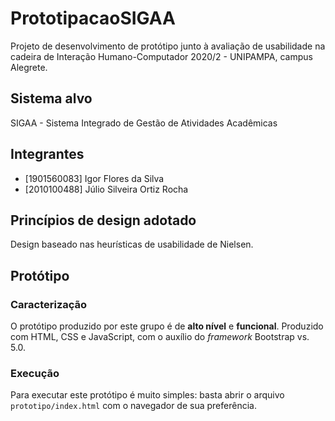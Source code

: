 # PrototipacaoSIGAA
Projeto de desenvolvimento de protótipo junto à avaliação de usabilidade na cadeira de Interação Humano-Computador 2020/2 - UNIPAMPA, campus Alegrete.

## Sistema alvo
SIGAA - Sistema Integrado de Gestão de Atividades Acadêmicas

## Integrantes
* [1901560083] Igor Flores da Silva
* [2010100488] Júlio Silveira Ortiz Rocha

## Princípios de design adotado
Design baseado nas heurísticas de usabilidade de Nielsen.

## Protótipo
### Caracterização
O protótipo produzido por este grupo é de **alto nível** e **funcional**. Produzido com HTML, CSS e JavaScript, com o auxílio do *framework* Bootstrap vs. 5.0.
### Execução
Para executar este protótipo é muito simples: basta abrir o arquivo `prototipo/index.html`  com o navegador de sua preferência.
